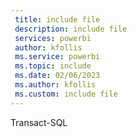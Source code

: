```yaml
---
 title: include file
 description: include file
 services: powerbi
 author: kfollis
 ms.service: powerbi
 ms.topic: include
 ms.date: 02/06/2023
 ms.author: kfollis
 ms.custom: include file
---
```

Transact\-SQL 
